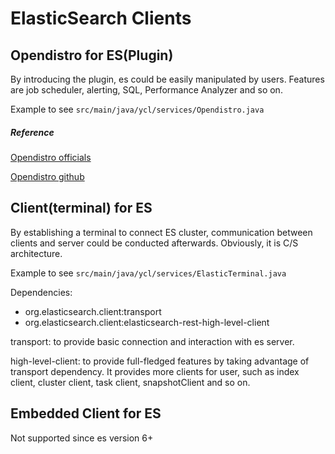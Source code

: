 # ElasticSearch Clients
## Opendistro for ES(Plugin)

By introducing the plugin, es could be easily manipulated by users. Features are 
job scheduler, alerting, SQL, Performance Analyzer and so on. 

Example to see ``src/main/java/ycl/services/Opendistro.java``


##### Reference
[Opendistro officials](https://opendistro.github.io/for-elasticsearch-docs/docs/install/plugins/#plugin-compatibility) 

[Opendistro github](https://github.com/opendistro-for-elasticsearch/sql)


## Client(terminal) for ES

By establishing a terminal to connect ES cluster, communication between clients 
and server could be conducted afterwards. Obviously, it is C/S architecture. 

Example to see ``src/main/java/ycl/services/ElasticTerminal.java``

Dependencies: 
- org.elasticsearch.client:transport
- org.elasticsearch.client:elasticsearch-rest-high-level-client

transport: to provide basic connection and interaction with es server. 

high-level-client: to provide full-fledged features by taking advantage of transport dependency. It 
provides more clients for user, such as index client, cluster client, task client, snapshotClient and 
so on. 


## Embedded Client for ES

Not supported since es version 6+